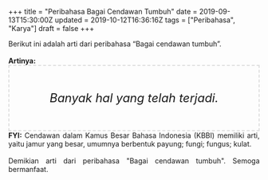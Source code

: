 +++
title = "Peribahasa Bagai Cendawan Tumbuh"
date = 2019-09-13T15:30:00Z
updated = 2019-10-12T16:36:16Z
tags = ["Peribahasa", "Karya"]
draft = false
+++

<div dir="ltr" style="text-align: left;" trbidi="on"><div style="text-align: justify;">Berikut ini adalah arti dari peribahasa “Bagai cendawan tumbuh”.</div><br /><div style="text-align: justify;"><b>Artinya:</b></div><div style="border: 2px dashed #ddd; font-size: 24px; height: auto; margin: 0 auto; padding: 50px; text-align: center; width: auto;"><i>Banyak hal yang telah terjadi.</i></div><div style="text-align: justify;"><b>FYI:</b> Cendawan dalam Kamus Besar Bahasa Indonesia (KBBI) memiliki arti, yaitu jamur yang besar, umumnya berbentuk payung; fungi; fungus; kulat.<br /><br /></div><div style="text-align: justify;">Demikian arti dari peribahasa "Bagai cendawan tumbuh". Semoga bermanfaat.</div></div>
